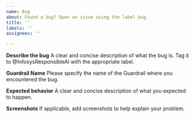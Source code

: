 ```yaml
---
name: Bug
about: Found a bug? Open an issue using the label bug.
title: ''
labels: ''
assignees: ''

---
```


**Describe the bug**
A clear and concise description of what the bug is. Tag it to @InfosysResponsibleAI with the appropriate label.


**Guardrail Name**
Please specify the name of the Guardrail where you encountered the bug.

**Expected behavior**
A clear and concise description of what you expected to happen.

**Screenshots**
If applicable, add screenshots to help explain your problem.
